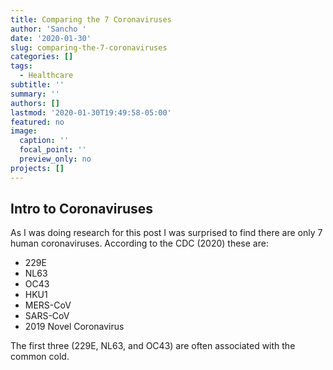```yaml
---
title: Comparing the 7 Coronaviruses
author: 'Sancho '
date: '2020-01-30'
slug: comparing-the-7-coronaviruses
categories: []
tags:
  - Healthcare
subtitle: ''
summary: ''
authors: []
lastmod: '2020-01-30T19:49:58-05:00'
featured: no
image:
  caption: ''
  focal_point: ''
  preview_only: no
projects: []
---
```


## Intro to Coronaviruses

As I was doing research for this post I was surprised to find there are only 7 human coronaviruses. According to the CDC (2020) these are: 

* 229E
* NL63
* OC43
* HKU1
* MERS-CoV
* SARS-CoV
* 2019 Novel Coronavirus

The first three (229E, NL63, and OC43) are often associated with the common cold. 
